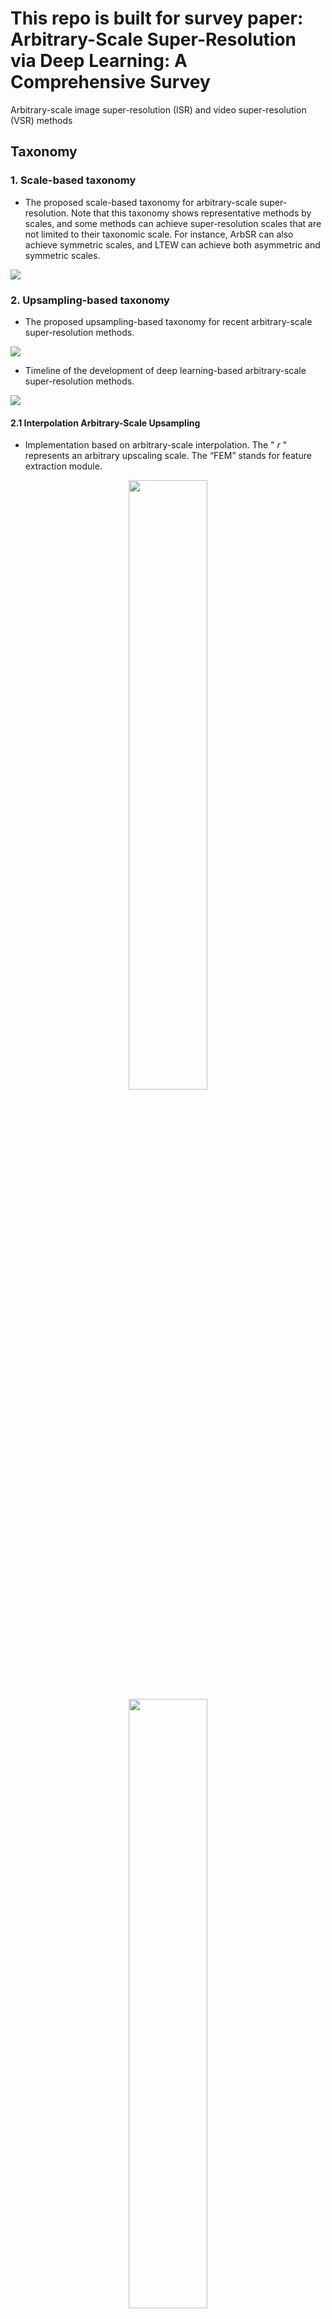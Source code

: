 # This repo is built for survey paper: Arbitrary-Scale Super-Resolution via Deep Learning: A Comprehensive Survey

Arbitrary-scale image super-resolution (ISR) and video super-resolution (VSR) methods



## Taxonomy

### 1. Scale-based taxonomy

- The proposed scale-based taxonomy for arbitrary-scale super-resolution. Note that this taxonomy shows representative methods by scales, and some methods can achieve super-resolution scales that are not limited to their taxonomic scale. For instance, ArbSR can also achieve symmetric scales, and LTEW can achieve both asymmetric and symmetric scales. 


![](./imgs/fig_scale_taxonomy.png)



###  2. Upsampling-based taxonomy

- The proposed upsampling-based taxonomy for recent arbitrary-scale super-resolution methods. 

![](./imgs/fig_up_taxonomy.png)



- Timeline of the development of deep learning-based arbitrary-scale super-resolution methods. 

![](./imgs/fig_time1.jpg)



#### 2.1 Interpolation Arbitrary-Scale Upsampling

- Implementation based on arbitrary-scale interpolation. The " $r$ " represents an arbitrary upscaling scale. The “FEM” stands for feature extraction module.

<div  align="center">
    <img src="./imgs/fig_pre-interpolation_ASISR.png" width="50%"/>
</div>
<div  align="center">
    <img src="./imgs/fig_post-interpolation_ASISR.png" width="50%"/>
</div>


| Paper                                                        | Model   | Code                                                         | Published                                                    |
| ------------------------------------------------------------ | ------- | ------------------------------------------------------------ | ------------------------------------------------------------ |
| Accurate Image Super-Resolution Using Very Deep Convolutional Networks | VDSR    | [MATLAB](https://cv.snu.ac.kr/research/VDSR/VDSR_code.zip), [PyTorch](https://github.com/Lornatang/VDSR-PyTorch) | [CVPR'2016](https://openaccess.thecvf.com/content_cvpr_2016/html/Kim_Accurate_Image_Super-Resolution_CVPR_2016_paper.html), [arXiv'2015](https://arxiv.org/abs/1511.04587) |
| Single Image Super-Resolution: From Discrete to Continuous Scale Without Retraining | MSSR    | -                                                            | [ACCESS'2020](https://ieeexplore.ieee.org/document/8993794)  |
| A Unified Network for Arbitrary Scale Super-Resolution of Video Satellite Images | ASSR    | -                                                            | [TGRS'2020](https://ieeexplore.ieee.org/document/9277650)    |
| OverNet: Lightweight Multi-Scale Super-Resolution with Overscaling Network | OverNet | [PyTorch](https://github.com/pbehjatii/OverNet-PyTorch)      | [WACV'2021](https://openaccess.thecvf.com/content/WACV2021/html/Behjati_OverNet_Lightweight_Multi-Scale_Super-Resolution_With_Overscaling_Network_WACV_2021_paper.html) |



#### 2.2 Learnable Adaptive Arbitrary-Scale Upsampling

##### 2.2.1 Meta Upsampling

- Framework of the Meta-SR. 

![](./imgs/fig_metasr.png)

| Paper                                                        | Model      | Code                                                   | Published                                                    |
| ------------------------------------------------------------ | ---------- | ------------------------------------------------------ | ------------------------------------------------------------ |
| Meta-SR: A Magnification-Arbitrary Network for Super-Resolution | Meta-SR    | [PyTorch](https://github.com/XuecaiHu/Meta-SR-Pytorch) | [CVPR'2019](https://openaccess.thecvf.com/content_CVPR_2019/html/Hu_Meta-SR_A_Magnification-Arbitrary_Network_for_Super-Resolution_CVPR_2019_paper.html) |
| Arbitrary Scale Super-Resolution for Brain MRI Images        | Meta-SRGAN | -                                                      | [AIAI'2020](https://link.springer.com/chapter/10.1007/978-3-030-49161-1_15) |
| MIASSR: An Approach for Medical Image Arbitrary Scale Super-Resolution | MIASSR     | [PyTorch](https://github.com/GinZhu/MIASSR)            | [arXiv'2021](https://arxiv.org/abs/2105.10738)               |
| Second-Order Attention Network for Magnification-Arbitrary Single Image Super-Resolution | Meta-SAN   | -                                                      | [ICDH'2020](https://ieeexplore.ieee.org/document/9457288)    |
| Meta-USR: A Unified Super-Resolution Network for Multiple Degradation Parameters | Meta-USR   | -                                                      | [TNNLS'2020](https://ieeexplore.ieee.org/document/9180081)   |
| Residual scale attention network for arbitrary scale image super-resolution | RSAN       | -                                                      | [NEUCOM'2021](https://www.sciencedirect.com/science/article/pii/S0925231220317872) |



##### 2.2.2 Adaptive Upsampling

- An overview of ArbSR. 

![](./imgs/fig_arbsr.png)

| Paper                                                        | Model      | Code                                                         | Published                                                    |
| ------------------------------------------------------------ | ---------- | ------------------------------------------------------------ | ------------------------------------------------------------ |
| Learning A Single Network for Scale-Arbitrary Super-Resolution | ArbSR      | [PyTorch](https://github.com/The-Learning-And-Vision-Atelier-LAVA/ArbSR) | [ICCV'2021](https://openaccess.thecvf.com/content/ICCV2021/html/Wang_Learning_a_Single_Network_for_Scale-Arbitrary_Super-Resolution_ICCV_2021_paper.html) |
| Bilateral Upsampling Network for Single Image Super-Resolution With Arbitrary Scaling Factors | BiSR       | [PyTorch](https://github.com/Merle314/BiSR)                  | [TIP'2021](https://ieeexplore.ieee.org/document/9403904)     |
| Learning for Unconstrained Space-Time Video Super-Resolution | USTVSRNet  | -                                                            | [TBC'2021](https://ieeexplore.ieee.org/abstract/document/9642062?casa_token=Xc0ornusEJYAAAAA:-9lUkxtsWLp572qrXXhZuubxOZaMbYSEevQ7DG3npL_54vRycWoybF8IiOstnEJpWs2xsCxtChUC) |
| Scale-arbitrary Invertible Image Downscaling                 | AIDN       | -                                                            | [arXiv'2022](https://arxiv.org/abs/2201.12576)               |
| FaceFormer: Scale-aware Blind Face Restoration with Transformers | FaceFormer | -                                                            | [arXiv'2022](https://arxiv.org/abs/2207.09790)               |
| Deep Arbitrary-Scale Image Super-Resolution via Scale-Equivariance Pursuit | EQSR       | [PyTorch](https://github.com/neuralchen/EQSR) (only repo, no code) | [CVPR'2023](https://openaccess.thecvf.com/content/CVPR2023/html/Wang_Deep_Arbitrary-Scale_Image_Super-Resolution_via_Scale-Equivariance_Pursuit_CVPR_2023_paper.html) |



#### 2.3 Implicit Neural Representation based Arbitrary-Scale Upsampling

- The overall network structure of LIIF. 

![](./imgs/fig_liif_network.png)

| Paper                                                        | Model | Code                                      | Published                                                    |
| ------------------------------------------------------------ | ----- | ----------------------------------------- | ------------------------------------------------------------ |
| Learning Continuous Image Representation with Local Implicit Image Function | LIIF  | [PyTorch](https://github.com/yinboc/liif) | [CVPR'2021](https://openaccess.thecvf.com/content/CVPR2021/html/Chen_Learning_Continuous_Image_Representation_With_Local_Implicit_Image_Function_CVPR_2021_paper.html) |



![](./imgs/fig_liif_class.png)

| Paper                                                        | Model    | Code                                                         | Published                                                    |
| ------------------------------------------------------------ | -------- | ------------------------------------------------------------ | ------------------------------------------------------------ |
| **Spectral bias**                                            |          |                                                              |                                                              |
| UltraSR: Spatial Encoding is a Missing Key for Implicit Image Function-based Arbitrary-Scale Super-Resolution | UltraSR  | [PyTorch](https://github.com/SHI-Labs/UltraSR-Arbitrary-Scale-Super-Resolution) (only repo, no code) | [arXiv'2021](https://arxiv.org/abs/2103.12716)               |
| Enhancing Multi-Scale Implicit Learning in Image Super-Resolution with Integrated Positional Encoding | IPE-LIIF | -                                                            | [arXiv'2021](https://arxiv.org/abs/2112.05756)               |
| Cross Transformer Network for Scale-Arbitrary Image Super-Resolution | CrossSR  | -                                                            | [KSEM'2022](https://link.springer.com/chapter/10.1007/978-3-031-10986-7_51) |
| Local Texture Estimator for Implicit Representation Function | LTE      | [PyTorch](https://github.com/jaewon-lee-b/lte)               | [CVPR'2022](https://openaccess.thecvf.com/content/CVPR2022/html/Lee_Local_Texture_Estimator_for_Implicit_Representation_Function_CVPR_2022_paper.html) |
| Adaptive Local Implicit Image Function for Arbitrary-Scale Super-Resolution | A-LIIF   | [PyTorch](https://github.com/LeeHW-THU/A-LIIF)               | [ICIP'2022](https://ieeexplore.ieee.org/abstract/document/9897382?casa_token=4rBANHJDzLIAAAAA:MTnBmKowgdwWVtQ_GfomYySlnVRLHL8mkgn8M7fVs5rpRENAIbkZ_QeWt7Q32aUaS1EysxUcjsMb) |
| Single Image Super-Resolution via a Dual Interactive Implicit Neural Network | DIINN    | [PyTorch](https://github.com/robotic-vision-lab/dual-interactive-implicit-neural-network) | [WACV'2023](https://openaccess.thecvf.com/content/WACV2023/html/Nguyen_Single_Image_Super-Resolution_via_a_Dual_Interactive_Implicit_Neural_Network_WACV_2023_paper.html) |
| Recovering Realistic Details for Magnification-Arbitrary Image Super-Resolution | IPF      | -                                                            | [TIP'2022](https://ieeexplore.ieee.org/abstract/document/9776607?casa_token=701KLDfRmYIAAAAA:PkU8lSxPYCrgAeoa1jDu7PwVBAb9P81IL6xGEEQfF1YNIFtmdJJQ4q9sxMc_1-Q7_OXhiNEbnn5v) |
| Photo-Realistic Continuous Image Super-Resolution with Implicit Neural Networks and Generative Adversarial Networks | CiSR-GAN | -                                                            | [NLDL'2022](https://septentrio.uit.no/index.php/nldl/article/view/6285) |
| Scale-Aware Dynamic Network for Continuous-Scale Super-Resolution (arXiv)<br />Learning Dynamic Scale Awareness and Global Implicit Functions for Continuous-Scale Super-Resolution of Remote Sensing Images (TGRS) | SADN     | [PyTorch](https://github.com/hanlinwu/SADN)                  | [arXiv'2021](https://arxiv.org/abs/2110.15655), [TGRS'2023](https://ieeexplore.ieee.org/abstract/document/10026827) |
| Local Implicit Normalizing Flow for Arbitrary-Scale Image Super-Resolution | LINF     | [PyTorch](https://github.com/JNNNNYao/LINF)                  | [CVPR'2023](https://openaccess.thecvf.com/content/CVPR2023/html/Yao_Local_Implicit_Normalizing_Flow_for_Arbitrary-Scale_Image_Super-Resolution_CVPR_2023_paper.html) |
| Implicit Diffusion Models for Continuous Super-Resolution    | IDM      | [PyTorch](https://github.com/Ree1s/IDM)                      | [CVPR'2023](https://openaccess.thecvf.com/content/CVPR2023/html/Gao_Implicit_Diffusion_Models_for_Continuous_Super-Resolution_CVPR_2023_paper.html) |
| Super-Resolution Neural Operator                             | SRNO     | [PyTorch](https://github.com/2y7c3/Super-Resolution-Neural-Operator) | [CVPR'2023](https://openaccess.thecvf.com/content/CVPR2023/html/Wei_Super-Resolution_Neural_Operator_CVPR_2023_paper.html) |
| **Flipping consistency decline**                             |          |                                                              |                                                              |
| OPE-SR: Orthogonal Position Encoding for Designing a Parameter-Free Upsampling Module in Arbitrary-Scale Image Super-Resolution | OPE-SR   | [PyTorch](https://github.com/gaochao-s/ope-sr)               | [CVPR'2023](https://openaccess.thecvf.com/content/CVPR2023/html/Song_OPE-SR_Orthogonal_Position_Encoding_for_Designing_a_Parameter-Free_Upsampling_Module_CVPR_2023_paper.html) |
| **Local ensemble**                                           |          |                                                              |                                                              |
| Cascaded Local Implicit Transformer for Arbitrary-Scale Super-Resolution | CLIT     | [PyTorch](https://github.com/jaroslaw1007/CLIT)              | [CVPR'2023](https://openaccess.thecvf.com/content/CVPR2023/html/Chen_Cascaded_Local_Implicit_Transformer_for_Arbitrary-Scale_Super-Resolution_CVPR_2023_paper.html) |
| CiaoSR: Continuous Implicit Attention-in-Attention Network for Arbitrary-Scale Image Super-Resolution | CiaoSR   | [PyTorch](https://github.com/caojiezhang/CiaoSR)             | [CVPR'2023](https://openaccess.thecvf.com/content/CVPR2023/html/Cao_CiaoSR_Continuous_Implicit_Attention-in-Attention_Network_for_Arbitrary-Scale_Image_Super-Resolution_CVPR_2023_paper.html) |
| **Others**                                                   |          |                                                              |                                                              |
| Implicit Transformer Network for Screen Content Image Continuous Super-Resolution | ITSRN    | [PyTorch](https://github.com/codyshen0000/ITSRN)             | [NeurIPS'2021](https://proceedings.neurips.cc/paper/2021/hash/6e7d5d259be7bf56ed79029c4e621f44-Abstract.html) |
| ITSRN++: Stronger and Better Implicit Transformer Network for Continuous Screen Content Image Super-Resolution | ITSRN++  | -                                                            | [arXiv'2022](https://arxiv.org/abs/2210.08812)               |
| B-Spline Texture Coefficients Estimator for Screen Content Image Super-Resolution | BTC      | [PyTorch](https://github.com/ByeongHyunPak/btc)              | [CVPR'2023](https://openaccess.thecvf.com/content/CVPR2023/html/Pak_B-Spline_Texture_Coefficients_Estimator_for_Screen_Content_Image_Super-Resolution_CVPR_2023_paper.html) |
| Learning Local Implicit Fourier Representation for Image Warping | LTEW     | [PyTorch](https://github.com/jaewon-lee-b/ltew)              | [ECCV'2022](https://link.springer.com/chapter/10.1007/978-3-031-19797-0_11) |
| Towards Bidirectional Arbitrary Image Rescaling: Joint Optimization and Cycle Idempotence | BAIRNet  | -                                                            | [CVPR'2022](https://openaccess.thecvf.com/content/CVPR2022/html/Pan_Towards_Bidirectional_Arbitrary_Image_Rescaling_Joint_Optimization_and_Cycle_Idempotence_CVPR_2022_paper.html) |
| VideoINR: Learning Video Implicit Neural Representation for Continuous Space-Time Super-Resolution | VideoINR | [PyTorch](https://github.com/Picsart-AI-Research/VideoINR-Continuous-Space-Time-Super-Resolution) | [CVPR'2022](https://openaccess.thecvf.com/content/CVPR2022/html/Chen_VideoINR_Learning_Video_Implicit_Neural_Representation_for_Continuous_Space-Time_Super-Resolution_CVPR_2022_paper.html) |
| Learning Spatial-Temporal Implicit Neural Representations for Event-Guided Video Super-Resolution | EGVSR    | [PyTorch](https://github.com/yunfanLu/INR-Event-VSR)         | [CVPR'2023](https://openaccess.thecvf.com/content/CVPR2023/html/Lu_Learning_Spatial-Temporal_Implicit_Neural_Representations_for_Event-Guided_Video_Super-Resolution_CVPR_2023_paper.html) |
| An Arbitrary Scale Super-Resolution Approach for 3-Dimensional Magnetic Resonance Image using Implicit Neural Representation | ArSSR    | [PyTorch](https://github.com/iwuqing/ArSSR)                  | [JBHI'2022](https://ieeexplore.ieee.org/document/9954892)    |
| Learning Continuous Representation of Audio for Arbitrary Scale Super Resolution | LISA     | -                                                            | [ICASSP'2022](https://ieeexplore.ieee.org/document/9746083)  |
| **Update** (Note: no clear classification for now)           |          |                                                              |                                                              |
| Dynamic Implicit Image Function for Efficient Arbitrary-Scale Image Representation | DIIF     | [Code](https://github.com/HeZongyao/DIIF) (only repo, no code) | [arXiv'2023](https://arxiv.org/abs/2306.12321)               |
| Soft-IntroVAE for Continuous Latent space Image Super-Resolution | SVAE-SR  | -                                                            | [arXiv'2023](https://arxiv.org/abs/2307.09008)               |



#### 2.4 Other Arbitrary Scale Upsampling

| Paper                                                        | Model   | Code                                                         | Published                                                    |
| ------------------------------------------------------------ | ------- | ------------------------------------------------------------ | ------------------------------------------------------------ |
| ASDN: A Deep Convolutional Network for Arbitrary Scale Image Super-Resolution | ASDN    | [PyTorch](https://github.com/alessandrodicosola/SuperSampling) | [MNA'2021](https://link.springer.com/article/10.1007/s11036-020-01720-2) |
| SRWarp: Generalized Image Super-Resolution under Arbitrary Transformation | SRWarp  | [PyTorch](https://github.com/sanghyun-son/srwarp)            | [CVPR'2021](https://openaccess.thecvf.com/content/CVPR2021/html/Son_SRWarp_Generalized_Image_Super-Resolution_under_Arbitrary_Transformation_CVPR_2021_paper.html) |
| Single Image Super-Resolution with Arbitrary Magnification Based on High-Frequency Attention Network | H2A2-SR | -                                                            | [MATH'2022](https://www.mdpi.com/2227-7390/10/2/275)         |
| Progressive Image Super-Resolution via Neural Differential Equation | NODE-SR | -                                                            | [ICASSP'2022](https://ieeexplore.ieee.org/document/9747645)  |



# Performance Comparison

### 1. Quantitative Comparison

- The PSNR results in the cases of $\times 4$ and $\times 2.5$ scales and the number of parameters for arbitrary-scale super-resolution methods on the B100 dataset. The name in the brackets denotes the backbone of the implementation. The horizontal axis and the vertical axis denote the PSNR results in the case of non-integer scale $\times 2.5$ and integer scale $\times 4$, respectively, and the circle size represents the number of parameters.

![](./imgs/fig_model_complexity_cmp.png)



![](./imgs/fig2.png)

![](./imgs/fig3.png)

![](./imgs/fig4.png)

![](./imgs/fig5.png)

![](./imgs/fig6.png)

![](./imgs/fig7.png)

![](./imgs/fig8.png)

### 2. Qualitative Comparison

- Visual comparison for symmetric integer scale SR on benchmark datasets. Moreover, we also report the PSNR and SSIM results for each method.

![](./imgs/fig_com1.png)

- Visual comparison for symmetric non-integer scale SR on the B100 dataset. Moreover, we also report the PSNR and SSIM results for each method.

![](./imgs/fig_com2.png)
